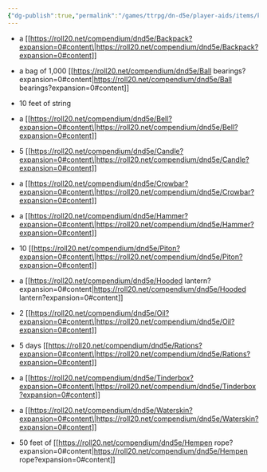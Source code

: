```yaml
---
{"dg-publish":true,"permalink":"/games/ttrpg/dn-d5e/player-aids/items/kits-tools-and-packs/burgulars-pack/","tags":["TTRPG/DND/5e","utility","exploration","container"],"noteIcon":""}
---
```


- a [[https://roll20.net/compendium/dnd5e/Backpack?expansion=0#content\|https://roll20.net/compendium/dnd5e/Backpack?expansion=0#content]]
- a bag of 1,000 [[https://roll20.net/compendium/dnd5e/Ball bearings?expansion=0#content\|https://roll20.net/compendium/dnd5e/Ball bearings?expansion=0#content]]
- 10 feet of string
- a [[https://roll20.net/compendium/dnd5e/Bell?expansion=0#content\|https://roll20.net/compendium/dnd5e/Bell?expansion=0#content]]
- 5 [[https://roll20.net/compendium/dnd5e/Candle?expansion=0#content\|https://roll20.net/compendium/dnd5e/Candle?expansion=0#content]]
- a [[https://roll20.net/compendium/dnd5e/Crowbar?expansion=0#content\|https://roll20.net/compendium/dnd5e/Crowbar?expansion=0#content]]
- a [[https://roll20.net/compendium/dnd5e/Hammer?expansion=0#content\|https://roll20.net/compendium/dnd5e/Hammer?expansion=0#content]]  
    
- 10 [[https://roll20.net/compendium/dnd5e/Piton?expansion=0#content\|https://roll20.net/compendium/dnd5e/Piton?expansion=0#content]]
- a [[https://roll20.net/compendium/dnd5e/Hooded lantern?expansion=0#content\|https://roll20.net/compendium/dnd5e/Hooded lantern?expansion=0#content]]
- 2 [[https://roll20.net/compendium/dnd5e/Oil?expansion=0#content\|https://roll20.net/compendium/dnd5e/Oil?expansion=0#content]]
- 5 days [[https://roll20.net/compendium/dnd5e/Rations?expansion=0#content\|https://roll20.net/compendium/dnd5e/Rations?expansion=0#content]]
- a [[https://roll20.net/compendium/dnd5e/Tinderbox?expansion=0#content\|https://roll20.net/compendium/dnd5e/Tinderbox?expansion=0#content]]
- a [[https://roll20.net/compendium/dnd5e/Waterskin?expansion=0#content\|https://roll20.net/compendium/dnd5e/Waterskin?expansion=0#content]]
- 50 feet of [[https://roll20.net/compendium/dnd5e/Hempen rope?expansion=0#content\|https://roll20.net/compendium/dnd5e/Hempen rope?expansion=0#content]]